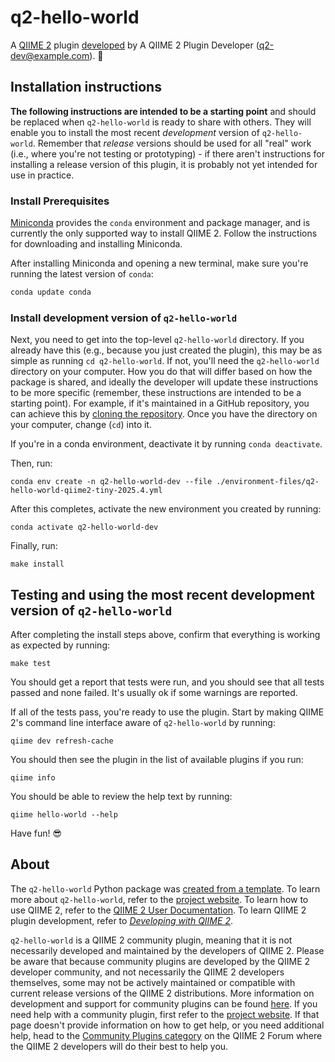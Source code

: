 # q2-hello-world

A [QIIME 2](https://qiime2.org) plugin [developed](https://develop.qiime2.org) by A QIIME 2 Plugin Developer (q2-dev@example.com). 🔌

## Installation instructions

**The following instructions are intended to be a starting point** and should be replaced when `q2-hello-world` is ready to share with others.
They will enable you to install the most recent *development* version of `q2-hello-world`.
Remember that *release* versions should be used for all "real" work (i.e., where you're not testing or prototyping) - if there aren't instructions for installing a release version of this plugin, it is probably not yet intended for use in practice.

### Install Prerequisites

[Miniconda](https://conda.io/miniconda.html) provides the `conda` environment and package manager, and is currently the only supported way to install QIIME 2.
Follow the instructions for downloading and installing Miniconda.

After installing Miniconda and opening a new terminal, make sure you're running the latest version of `conda`:

```bash
conda update conda
```

###  Install development version of `q2-hello-world`

Next, you need to get into the top-level `q2-hello-world` directory.
If you already have this (e.g., because you just created the plugin), this may be as simple as running `cd q2-hello-world`.
If not, you'll need the `q2-hello-world` directory on your computer.
How you do that will differ based on how the package is shared, and ideally the developer will update these instructions to be more specific (remember, these instructions are intended to be a starting point).
For example, if it's maintained in a GitHub repository, you can achieve this by [cloning the repository](https://docs.github.com/en/repositories/creating-and-managing-repositories/cloning-a-repository).
Once you have the directory on your computer, change (`cd`) into it.

If you're in a conda environment, deactivate it by running `conda deactivate`.


Then, run:

```shell
conda env create -n q2-hello-world-dev --file ./environment-files/q2-hello-world-qiime2-tiny-2025.4.yml
```

After this completes, activate the new environment you created by running:

```shell
conda activate q2-hello-world-dev
```

Finally, run:

```shell
make install
```

## Testing and using the most recent development version of `q2-hello-world`

After completing the install steps above, confirm that everything is working as expected by running:

```shell
make test
```

You should get a report that tests were run, and you should see that all tests passed and none failed.
It's usually ok if some warnings are reported.

If all of the tests pass, you're ready to use the plugin.
Start by making QIIME 2's command line interface aware of `q2-hello-world` by running:

```shell
qiime dev refresh-cache
```

You should then see the plugin in the list of available plugins if you run:

```shell
qiime info
```

You should be able to review the help text by running:

```shell
qiime hello-world --help
```

Have fun! 😎

## About

The `q2-hello-world` Python package was [created from a template](https://develop.qiime2.org/en/latest/plugins/tutorials/create-from-template.html).
To learn more about `q2-hello-world`, refer to the [project website](https://example.com).
To learn how to use QIIME 2, refer to the [QIIME 2 User Documentation](https://docs.qiime2.org).
To learn QIIME 2 plugin development, refer to [*Developing with QIIME 2*](https://develop.qiime2.org).

`q2-hello-world` is a QIIME 2 community plugin, meaning that it is not necessarily developed and maintained by the developers of QIIME 2.
Please be aware that because community plugins are developed by the QIIME 2 developer community, and not necessarily the QIIME 2 developers themselves, some may not be actively maintained or compatible with current release versions of the QIIME 2 distributions.
More information on development and support for community plugins can be found [here](https://library.qiime2.org).
If you need help with a community plugin, first refer to the [project website](https://example.com).
If that page doesn't provide information on how to get help, or you need additional help, head to the [Community Plugins category](https://forum.qiime2.org/c/community-contributions/community-plugins/14) on the QIIME 2 Forum where the QIIME 2 developers will do their best to help you.
